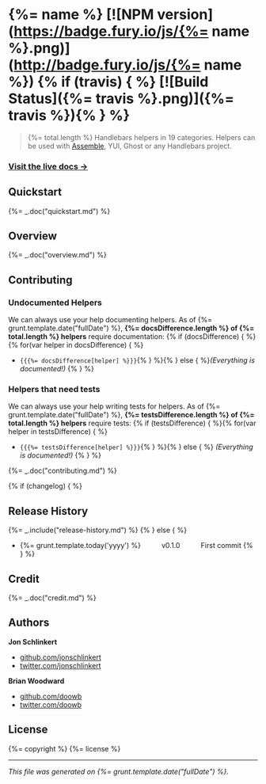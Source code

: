 # {%= name %} [![NPM version](https://badge.fury.io/js/{%= name %}.png)](http://badge.fury.io/js/{%= name %}) {% if (travis) { %} [![Build Status]({%= travis %}.png)]({%= travis %}){% } %}

> {%= total.length %} Handlebars helpers in 19 categories. Helpers can be used with [Assemble](https://github.com/assemble/assemble), YUI, Ghost or any Handlebars project.

### [Visit the live docs →](http://assemble.io/helpers/)

## Quickstart
{%= _.doc("quickstart.md") %}

## Overview
{%= _.doc("overview.md") %}

## Contributing

### Undocumented Helpers
We can always use your help documenting helpers. As of {%= grunt.template.date("fullDate") %}, **{%= docsDifference.length %} of {%= total.length %} helpers** require documentation:
{% if (docsDifference) { %}{% for(var helper in docsDifference) { %}
* `{{{%= docsDifference[helper] %}}}`{% } %}{% } else { %}_(Everything is documented!)_
{% } %}

### Helpers that need tests
We can always use your help writing tests for helpers. As of {%= grunt.template.date("fullDate") %}, **{%= testsDifference.length %} of {%= total.length %} helpers** require tests:
{% if (testsDifference) { %}{% for(var helper in testsDifference) { %}
* `{{{%= testsDifference[helper] %}}}`{% } %}{% } else { %}
_(Everything is documented!)_
{% } %}

{%= _.doc("contributing.md") %}

{% if (changelog) { %}
## Release History
{%= _.include("release-history.md") %} {% } else { %}
 * {%= grunt.template.today('yyyy') %}   v0.1.0   First commit
{% } %}

## Credit
{%= _.doc("credit.md") %}

## Authors

**Jon Schlinkert**

+ [github.com/jonschlinkert](https://github.com/jonschlinkert)
+ [twitter.com/jonschlinkert](http://twitter.com/jonschlinkert)

**Brian Woodward**

+ [github.com/doowb](https://github.com/doowb)
+ [twitter.com/doowb](http://twitter.com/doowb)

## License
{%= copyright %}
{%= license %}

***

_This file was generated on {%= grunt.template.date("fullDate") %}._

[assemble]: http://assemble.io/ "Assemble: the static site generator for Node.js, Grunt.js and Yeoman."
[minimatch]: https://github.com/isaacs/minimatch "minimatch"
